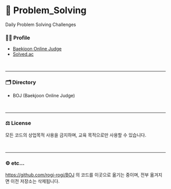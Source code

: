 # 📆 Problem_Solving

Daily Problem Solving Challenges

### 🧑‍💻 Profile

+ [Baekjoon Online Judge](https://www.acmicpc.net/user/polygon)
+ [Solved.ac](https://solved.ac/profile/polygon)

<br><hr/>

### 🗂️ Directory

+ BOJ (Baekjoon Online Judge)

<br><hr/>

### ⚖️ License

모든 코드의 상업목적 사용을 금지하며, 교육 목적으로만 사용할 수 있습니다.

<br><hr/>

### ⚙️ etc...

https://github.com/rogi-rogi/BOJ 의 코드를 이곳으로 옮기는 중이며, 전부 옮겨지면 이전 저장소는 삭제됩니다.
